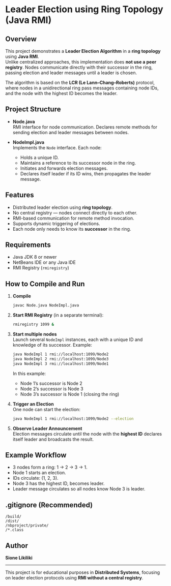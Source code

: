 # Leader Election using Ring Topology (Java RMI)

## Overview
This project demonstrates a **Leader Election Algorithm** in a **ring topology** using **Java RMI**.  
Unlike centralized approaches, this implementation does **not use a peer registry**. Nodes communicate directly with their successor in the ring, passing election and leader messages until a leader is chosen.

The algorithm is based on the **LCR (Le Lann–Chang–Roberts)** protocol, where nodes in a unidirectional ring pass messages containing node IDs, and the node with the highest ID becomes the leader.

## Project Structure
- **Node.java**  
  RMI interface for node communication. Declares remote methods for sending election and leader messages between nodes.

- **NodeImpl.java**  
  Implements the `Node` interface. Each node:
  - Holds a unique ID.
  - Maintains a reference to its successor node in the ring.
  - Initiates and forwards election messages.
  - Declares itself leader if its ID wins, then propagates the leader message.

## Features
- Distributed leader election using **ring topology**.
- No central registry — nodes connect directly to each other.
- RMI-based communication for remote method invocation.
- Supports dynamic triggering of elections.
- Each node only needs to know its **successor** in the ring.

## Requirements
- Java JDK 8 or newer
- NetBeans IDE or any Java IDE
- RMI Registry (`rmiregistry`)

## How to Compile and Run
1. **Compile**
   ```bash
   javac Node.java NodeImpl.java
   ```

2. **Start RMI Registry** (in a separate terminal):
   ```bash
   rmiregistry 1099 &
   ```

3. **Start multiple nodes**  
   Launch several `NodeImpl` instances, each with a unique ID and knowledge of its successor. Example:
   ```bash
   java NodeImpl 1 rmi://localhost:1099/Node2
   java NodeImpl 2 rmi://localhost:1099/Node3
   java NodeImpl 3 rmi://localhost:1099/Node1
   ```

   In this example:
   - Node 1’s successor is Node 2
   - Node 2’s successor is Node 3
   - Node 3’s successor is Node 1 (closing the ring)

4. **Trigger an Election**  
   One node can start the election:
   ```bash
   java NodeImpl 1 rmi://localhost:1099/Node2 --election
   ```

5. **Observe Leader Announcement**  
   Election messages circulate until the node with the **highest ID** declares itself leader and broadcasts the result.

## Example Workflow
- 3 nodes form a ring: 1 → 2 → 3 → 1.
- Node 1 starts an election.
- IDs circulate: (1, 2, 3).
- Node 3 has the highest ID, becomes leader.
- Leader message circulates so all nodes know Node 3 is leader.

## .gitignore (Recommended)
```
/build/
/dist/
/nbproject/private/
/*.class
```

## Author
**Sione Likiliki**  

---

This project is for educational purposes in **Distributed Systems**, focusing on leader election protocols using **RMI without a central registry**.
